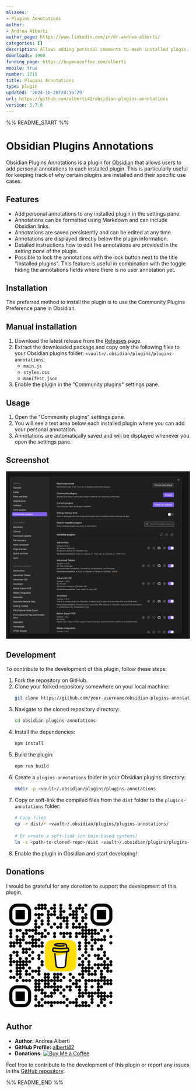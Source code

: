 ```yaml
---
aliases:
- Plugins Annotations
author:
- Andrea Alberti
author_page: https://www.linkedin.com/in/dr-andrea-alberti/
categories: []
description: Allows adding personal comments to each installed plugin.
downloads: 1908
funding_page: https://buymeacoffee.com/alberti
mobile: true
number: 1715
title: Plugins Annotations
type: plugin
updated: '2024-10-20T20:16:29'
url: https://github.com/alberti42/obsidian-plugins-annotations
version: 1.7.8
---
```


%% README_START %%

# Obsidian Plugins Annotations

Obsidian Plugins Annotations is a plugin for [Obsidian](https://obsidian.md) that allows users to add personal annotations to each installed plugin. This is particularly useful for keeping track of why certain plugins are installed and their specific use cases.

## Features

- Add personal annotations to any installed plugin in the settings pane.
- Annotations can be formatted using Markdown and can include Obsidian links.
- Annotations are saved persistently and can be edited at any time.
- Annotations are displayed directly below the plugin information.
- Detailed instructions how to edit the annotations are provided in the _setting pane_ of the plugin.
- Possible to lock the annotations with the lock button next to the title "Installed plugins". This feature is useful in combination with the toggle hiding the annotations fields where there is no user annotation yet. 

## Installation

The preferred method to install the plugin is to use the Community Plugins Preference pane in Obsidian.

## Manual installation

1. Download the latest release from the [Releases](https://github.com/alberti42/obsidian-plugins-annotations/releases) page.
2. Extract the downloaded package and copy only the following files to your Obsidian plugins folder: `<vault>/.obsidian/plugins/plugins-annotations`:
   - `main.js`
   - `styles.css`
   - `manifest.json`
3. Enable the plugin in the "Community plugins" settings pane.

## Usage

1. Open the "Community plugins" settings pane.
2. You will see a text area below each installed plugin where you can add your personal annotation.
3. Annotations are automatically saved and will be displayed whenever you open the settings pane.

## Screenshot

![Screenshot of the setting pane showing installed plugins with annotations by the user](https://raw.githubusercontent.com/alberti42/obsidian-plugins-annotations/HEAD/docs/images/screenshot_dark.jpg)

## Development

To contribute to the development of this plugin, follow these steps:

1. Fork the repository on GitHub.
2. Clone your forked repository somewhere on your local machine:
   ```sh
   git clone https://github.com/your-username/obsidian-plugins-annotations.git
   ```
3. Navigate to the cloned repository directory:
   ```sh
   cd obsidian-plugins-annotations
   ```
4. Install the dependencies:
   ```sh
   npm install
   ```
5. Build the plugin:
   ```sh
   npm run build
   ```
6. Create a `plugins-annotations` folder in your Obsidian plugins directory:
   ```sh
   mkdir -p <vault>/.obsidian/plugins/plugins-annotations
   ```
7. Copy or soft-link the compiled files from the `dist` folder to the `plugins-annotations` folder:
   ```sh
   # Copy files
   cp -r dist/* <vault>/.obsidian/plugins/plugins-annotations/
   
   # Or create a soft-link (on Unix-based systems)
   ln -s <path-to-cloned-repo>/dist <vault>/.obsidian/plugins/plugins-annotations
   ```
8. Enable the plugin in Obsidian and start developing!

## Donations

I would be grateful for any donation to support the development of this plugin.

[<img src="https://raw.githubusercontent.com/alberti42/obsidian-plugins-annotations/HEAD/docs/images/buy_me_coffee.png" width=300 alt="Buy Me a Coffee QR Code"/>](https://buymeacoffee.com/alberti)

## Author

- **Author:** Andrea Alberti
- **GitHub Profile:** [alberti42](https://github.com/alberti42)
- **Donations:** [![Buy Me a Coffee](https://img.shields.io/badge/Donate-Buy%20Me%20a%20Coffee-orange)](https://buymeacoffee.com/alberti)

Feel free to contribute to the development of this plugin or report any issues in the [GitHub repository](https://github.com/alberti42/obsidian-plugins-annotations/issues).


%% README_END %%